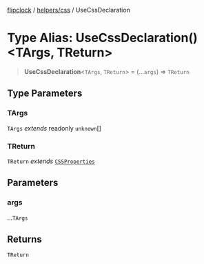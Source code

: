 [flipclock](../../../index.md) / [helpers/css](../index.md) / UseCssDeclaration

# Type Alias: UseCssDeclaration()\<TArgs, TReturn\>

> **UseCssDeclaration**\<`TArgs`, `TReturn`\> = (...`args`) => `TReturn`

## Type Parameters

### TArgs

`TArgs` *extends* readonly `unknown`[]

### TReturn

`TReturn` *extends* [`CSSProperties`](../interfaces/CSSProperties.md)

## Parameters

### args

...`TArgs`

## Returns

`TReturn`

